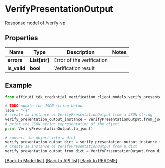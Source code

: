 # VerifyPresentationOutput

Response model of /verify-vp

## Properties

| Name         | Type          | Description               | Notes |
| ------------ | ------------- | ------------------------- | ----- |
| **errors**   | **List[str]** | Error of the verification |
| **is_valid** | **bool**      | Verification result       |

## Example

```python
from affinidi_tdk_credential_verification_client.models.verify_presentation_output import VerifyPresentationOutput

# TODO update the JSON string below
json = "{}"
# create an instance of VerifyPresentationOutput from a JSON string
verify_presentation_output_instance = VerifyPresentationOutput.from_json(json)
# print the JSON string representation of the object
print VerifyPresentationOutput.to_json()

# convert the object into a dict
verify_presentation_output_dict = verify_presentation_output_instance.to_dict()
# create an instance of VerifyPresentationOutput from a dict
verify_presentation_output_from_dict = VerifyPresentationOutput.from_dict(verify_presentation_output_dict)
```

[[Back to Model list]](../README.md#documentation-for-models) [[Back to API list]](../README.md#documentation-for-api-endpoints) [[Back to README]](../README.md)
